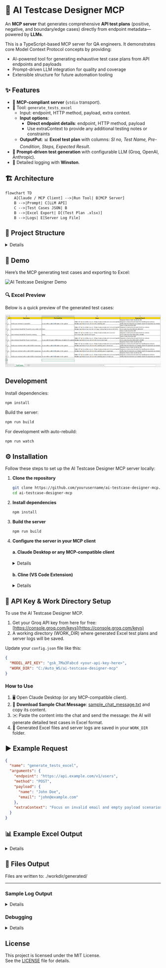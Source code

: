 # 🤖 AI Testcase Designer MCP

An **MCP server** that generates comprehensive **API test plans** (positive, negative, and boundary/edge cases) directly from endpoint metadata—powered by **LLMs**.

This is a TypeScript-based MCP server for QA engineers. It demonstrates core Model Context Protocol concepts by providing:

- AI-powered tool for generating exhaustive test case plans from API endpoints and payloads
- Prompt-driven LLM integration for quality and coverage
- Extensible structure for future automation tooling

## ✨ Features

- 🔌 **MCP-compliant server** (`stdio` transport).  
- 📝 Tool: `generate_tests_excel`  
  - Input: endpoint, HTTP method, payload, extra context. 
  - **Input options**:
    - **Direct endpoint details**: endpoint, HTTP method, payload
    - Use extraContext to provide any additional testing notes or constraints
  - **OutputPut**: 📊 **Excel test plan** with columns: *Sl no, Test Name, Pre-Condition, Steps, Expected Result*.  
- 🧠 **Prompt-driven test generation** with configurable LLM (Groq, OpenAI, Anthropic).  
- 📜 Detailed logging with **Winston**. 

## 🏗️ Architecture

```mermaid
flowchart TD
    A[Claude / MCP Client] -->|Run Tool| B[MCP Server]
    B -->|Prompt| C[LLM API]
    C -->|Test Cases JSON| B
    B -->|Excel Export| D[(Test Plan .xlsx)]
    B -->|Logs| E[Server Log File]
```
## 📂 Project Structure
<details>

```plaintext
ai-testcase-designer-mcp/
├── build/                         # Compiled JavaScript output
├── assets/                        # Demo gifs, images, and sample files
│    ├── demo.gif
│    ├── excel_preview.png
│    └── sample_chat_message.txt
├── configs/
│    └── config.json               # Server/tool config
├── src/
│    ├── index.ts                  # Main server entry point (MCP interface & routing)
│    ├── excel.ts                  # Excel file creation & writing logic (modular)
│    ├── logger.ts                 # Winston logger configuration & log writing (modular)
│    └── prompts/
│         └── testcase_prompt.txt  # Prompt template for LLM-based test generation
├── package.json
├── tsconfig.json
├── README.md
└── .gitignore
```

- **src/excel.ts**: Handles all Excel (.xlsx) file creation and test plan export (modularized).
- **src/logger.ts**: Provides modular logging functionality across the MCP server using Winston.
- **src/prompts/**: Contains prompt templates for LLM-driven test generation.
- **assets/**: Demo GIFs, Excel sample preview, and chat prompt examples.
---
</details>

## 🎥 Demo

Here’s the MCP generating test cases and exporting to Excel:

![AI Testcase Designer Demo](./assets/demo.gif)

### 🔍 Excel Preview
Below is a quick preview of the generated test cases:

![Excel Preview](./assets/excel_preview.png)

## Development

Install dependencies:
```bash
npm install
```

Build the server:
```bash
npm run build
```

For development with auto-rebuild:
```bash
npm run watch
```

## ⚙️ Installation

Follow these steps to set up the AI Testcase Designer MCP server locally:

1. **Clone the repository**
    ```bash
    git clone https://github.com/yourusername/ai-testcase-designer-mcp.git
    cd ai-testcase-designer-mcp
    ```

2. **Install dependencies**
    ```bash
    npm install
    ```

3. **Build the server**
    ```bash
    npm run build
    ```

4. **Configure the server in your MCP client**
    #### a. Claude Desktop or any MCP-compatible client
    <details>

    - Add the following server configuration:

      - **On MacOS:**  
        `~/Library/Application Support/Claude/claude_desktop_config.json`

      - **On Windows:**  
        `%APPDATA%/Claude/claude_desktop_config.json`

    ```json
    {
      "mcpServers": {
        "ai-testcase-designer-mcp": {
          "disabled": false,
          "timeout": 60,
          "command": "node",
          "args": [
            "c:/Auto_WS/ai-testcase-designer-mcp/build/index.js"
          ],
          "transportType": "stdio"
        }
      }
    }
    ```
    </details>

    #### b. Cline (VS Code Extension)
    <details>
    You can also use the AI Testcase Designer MCP server with [Cline](https://cline.bot), the Model Context Protocol VS Code extension.

    **Quick Start:**  
    1. **Install [Cline from the VS Code Marketplace](https://marketplace.visualstudio.com/items?itemName=saoudrizwan.claude-dev).**  
    2. **Open the Cline sidebar** (from the VS Code activity bar).  
    3. **Go to the "MCP Servers" section and click "Add New MCP Server".**  
    4. **Fill in the server details:**  
        ```json
        {
          "mcpServers": {
            "ai-testcase-designer-mcp": {
              "disabled": false,
              "timeout": 60,
              "command": "node",
              "args": [
                "c:/Auto_WS/ai-testcase-designer-mcp/build/index.js"
              ],
              "transportType": "stdio"
            }
          }
        }
        ```
    5. **Test the connection and save.**

    For a visual step-by-step guide, see below:

    ![Cline MCP Server Add Steps](./assets/ClineSetUp_Steps.png)

    ![Cline MCP Server Connection Success](./assets/ClineSetUp_MCP_Servers.png)

    For detailed Cline guidance, see the official docs:  
    [cline.bot/getting-started/installing-cline#vs-code-marketplace%3A-step-by-step-setup](https://docs.cline.bot/getting-started/installing-cline#vs-code-marketplace%3A-step-by-step-setup)

</details>

## 🔑 API Key & Work Directory Setup

To use the AI Testcase Designer MCP.

1. Get your Groq API key from here for free: [https://console.groq.com/keys](https://console.groq.com/keys)
2. A working directory (WORK_DIR) where generated Excel test plans and server logs will be saved.

Update your `config.json` file like this:

```json
{
  "MODEL_API_KEY": "gsk_7Ma3Fabcd <your-api-key-here>",
  "WORK_DIR": "C:/Auto_WS/ai-testcase-designer-mcp"
}
```
### How to Use

1. 🖥️ Open Claude Desktop (or any MCP-compatible client).  
2. 📂 **Download Sample Chat Message**: [sample_chat_message.txt](./assets/sample_chat_message.txt) and copy its content.  
3. ✉️ Paste the content into the chat and send the message: the AI will generate detailed test cases in Excel format.  
4. 💾 Generated Excel files and server logs are saved in your `WORK_DIR` folder.  


## ▶️ Example Request

```json
{
  "name": "generate_tests_excel",
  "arguments": {
    "endpoint": "https://api.example.com/v1/users",
    "method": "POST",
    "payload": {
      "name": "John Doe",
      "email": "john@example.com"
    },
    "extraContext": "Focus on invalid email and empty payload scenarios."
  }
}
```

## 📊 Example Excel Output

<details>

| Sl no | Test Name         | Pre-Condition | Steps                               | Expected Result           |
|-------|-------------------|---------------|-------------------------------------|---------------------------|
| 1     | Valid User Create | DB is empty   | Send POST with valid payload        | User created successfully |
| 2     | Missing Email     | DB is empty   | Send POST with name only            | 400 validation error      |
| 3     | Invalid Email     | DB is empty   | Send POST with invalid email format | 422 error message         |

</details>

## 📂 Files Output

Files are written to: ./workdir/generated/

---

### Sample Log Output

<details>

```log
2025-09-13T10:22:11 [info]: [Step1] Incoming request: endpoint=/v1/users, method=POST
2025-09-13T10:22:11 [info]: [Step2] Building LLM prompt...
2025-09-13T10:22:13 [info]: [Step5] Converting LLM JSON to Excel rows (15 test cases)
```
</details>

### Debugging

<details>
Since MCP servers communicate over stdio, debugging can be challenging. We recommend using the [MCP Inspector](https://github.com/modelcontextprotocol/inspector), which is available as a package script:

```bash
npm run inspector
```

The Inspector will provide a URL to access debugging tools in your browser.

</details>

## License

This project is licensed under the MIT License.  
See the [LICENSE](LICENSE) file for details.
